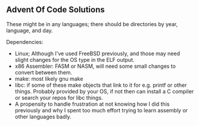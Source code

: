 Advent Of Code Solutions
---
These might be in any languages; there should be directories by year, language, and day.

Dependencies:
* Linux; Although I've used FreeBSD previously, and those may need slight changes for the OS
    type in the ELF output.
* x86 Assembler: FASM or NASM, will need some small changes to convert between them.
* make: most likely gnu make
* libc: if some of these make objects that link to it for e.g. printf or other things.
    Probably provided by your OS, if not then can install a C compiler or search your repos
    for libc things.
* A propensity to handle frustration at not knowing how I did this previously and why I spent
    too much effort trying to learn assembly or other languages badly.

